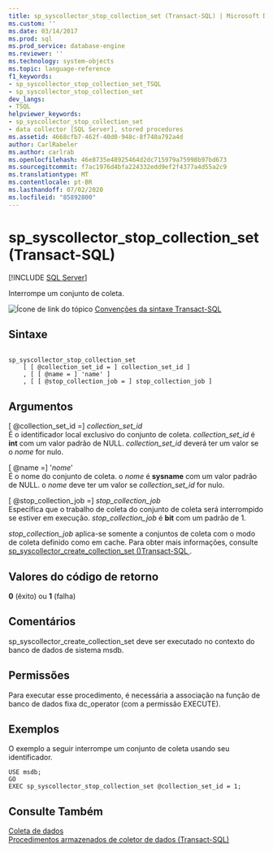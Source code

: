 ```yaml
---
title: sp_syscollector_stop_collection_set (Transact-SQL) | Microsoft Docs
ms.custom: ''
ms.date: 03/14/2017
ms.prod: sql
ms.prod_service: database-engine
ms.reviewer: ''
ms.technology: system-objects
ms.topic: language-reference
f1_keywords:
- sp_syscollector_stop_collection_set_TSQL
- sp_syscollector_stop_collection_set
dev_langs:
- TSQL
helpviewer_keywords:
- sp_syscollector_stop_collection_set
- data collector [SQL Server], stored procedures
ms.assetid: 4668cfb7-462f-40d0-948c-8f740a792a4d
author: CarlRabeler
ms.author: carlrab
ms.openlocfilehash: 46e8735e48925464d2dc715979a75998b97bd673
ms.sourcegitcommit: f7ac1976d4bfa224332edd9ef2f4377a4d55a2c9
ms.translationtype: MT
ms.contentlocale: pt-BR
ms.lasthandoff: 07/02/2020
ms.locfileid: "85892800"
---
```

# <a name="sp_syscollector_stop_collection_set-transact-sql"></a>sp_syscollector_stop_collection_set (Transact-SQL)
[!INCLUDE [SQL Server](../../includes/applies-to-version/sqlserver.md)]

  Interrompe um conjunto de coleta.  
  
 ![Ícone de link do tópico](../../database-engine/configure-windows/media/topic-link.gif "Ícone de link do tópico") [Convenções da sintaxe Transact-SQL](../../t-sql/language-elements/transact-sql-syntax-conventions-transact-sql.md)  
  
## <a name="syntax"></a>Sintaxe  
  
```  
  
sp_syscollector_stop_collection_set   
    [ [ @collection_set_id = ] collection_set_id ]  
    , [ [ @name = ] 'name' ]  
    , [ [ @stop_collection_job = ] stop_collection_job ]  
```  
  
## <a name="arguments"></a>Argumentos  
 [ @collection_set_id =] *collection_set_id*  
 É o identificador local exclusivo do conjunto de coleta. *collection_set_id* é **int** com um valor padrão de NULL. *collection_set_id* deverá ter um valor se o *nome* for nulo.  
  
 [ @name =] '*nome*'  
 É o nome do conjunto de coleta. o *nome* é **sysname** com um valor padrão de NULL. o *nome* deve ter um valor se *collection_set_id* for nulo.  
  
 [ @stop_collection_job =] *stop_collection_job*  
 Especifica que o trabalho de coleta do conjunto de coleta será interrompido se estiver em execução. *stop_collection_job* é **bit** com um padrão de 1.  
  
 *stop_collection_job* aplica-se somente a conjuntos de coleta com o modo de coleta definido como em cache. Para obter mais informações, consulte [sp_syscollector_create_collection_set &#40;&#41;Transact-SQL ](../../relational-databases/system-stored-procedures/sp-syscollector-create-collection-set-transact-sql.md).  
  
## <a name="return-code-values"></a>Valores do código de retorno  
 **0** (êxito) ou **1** (falha)  
  
## <a name="remarks"></a>Comentários  
 sp_syscollector_create_collection_set deve ser executado no contexto do banco de dados de sistema msdb.  
  
## <a name="permissions"></a>Permissões  
 Para executar esse procedimento, é necessária a associação na função de banco de dados fixa dc_operator (com a permissão EXECUTE).  
  
## <a name="examples"></a>Exemplos  
 O exemplo a seguir interrompe um conjunto de coleta usando seu identificador.  
  
```  
USE msdb;  
GO  
EXEC sp_syscollector_stop_collection_set @collection_set_id = 1;  
```  
  
## <a name="see-also"></a>Consulte Também  
 [Coleta de dados](../../relational-databases/data-collection/data-collection.md)   
 [Procedimentos armazenados de coletor de dados &#40;Transact-SQL&#41;](../../relational-databases/system-stored-procedures/data-collector-stored-procedures-transact-sql.md)  
  
  
